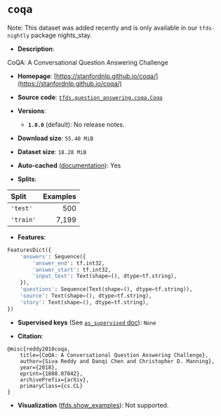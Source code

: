 <div itemscope itemtype="http://schema.org/Dataset">
  <div itemscope itemprop="includedInDataCatalog" itemtype="http://schema.org/DataCatalog">
    <meta itemprop="name" content="TensorFlow Datasets" />
  </div>

  <meta itemprop="name" content="coqa" />
  <meta itemprop="description" content="CoQA: A Conversational Question Answering Challenge&#10;&#10;To use this dataset:&#10;&#10;```python&#10;import tensorflow_datasets as tfds&#10;&#10;ds = tfds.load(&#x27;coqa&#x27;, split=&#x27;train&#x27;)&#10;for ex in ds.take(4):&#10;  print(ex)&#10;```&#10;&#10;See [the guide](https://www.tensorflow.org/datasets/overview) for more&#10;informations on [tensorflow_datasets](https://www.tensorflow.org/datasets).&#10;&#10;" />
  <meta itemprop="url" content="https://www.tensorflow.org/datasets/catalog/coqa" />
  <meta itemprop="sameAs" content="https://stanfordnlp.github.io/coqa/" />
  <meta itemprop="citation" content="@misc{reddy2018coqa,&#10;    title={CoQA: A Conversational Question Answering Challenge},&#10;    author={Siva Reddy and Danqi Chen and Christopher D. Manning},&#10;    year={2018},&#10;    eprint={1808.07042},&#10;    archivePrefix={arXiv},&#10;    primaryClass={cs.CL}&#10;}" />
</div>

# `coqa`

Note: This dataset was added recently and is only available in our
`tfds-nightly` package
<span class="material-icons" title="Available only in the tfds-nightly package">nights_stay</span>.

*   **Description**:

CoQA: A Conversational Question Answering Challenge

*   **Homepage**:
    [https://stanfordnlp.github.io/coqa/](https://stanfordnlp.github.io/coqa/)

*   **Source code**:
    [`tfds.question_answering.coqa.Coqa`](https://github.com/tensorflow/datasets/tree/master/tensorflow_datasets/question_answering/coqa/coqa.py)

*   **Versions**:

    *   **`1.0.0`** (default): No release notes.

*   **Download size**: `55.40 MiB`

*   **Dataset size**: `18.28 MiB`

*   **Auto-cached**
    ([documentation](https://www.tensorflow.org/datasets/performances#auto-caching)):
    Yes

*   **Splits**:

Split     | Examples
:-------- | -------:
`'test'`  | 500
`'train'` | 7,199

*   **Features**:

```python
FeaturesDict({
    'answers': Sequence({
        'answer_end': tf.int32,
        'answer_start': tf.int32,
        'input_text': Text(shape=(), dtype=tf.string),
    }),
    'questions': Sequence(Text(shape=(), dtype=tf.string)),
    'source': Text(shape=(), dtype=tf.string),
    'story': Text(shape=(), dtype=tf.string),
})
```

*   **Supervised keys** (See
    [`as_supervised` doc](https://www.tensorflow.org/datasets/api_docs/python/tfds/load#args)):
    `None`

*   **Citation**:

```
@misc{reddy2018coqa,
    title={CoQA: A Conversational Question Answering Challenge},
    author={Siva Reddy and Danqi Chen and Christopher D. Manning},
    year={2018},
    eprint={1808.07042},
    archivePrefix={arXiv},
    primaryClass={cs.CL}
}
```

*   **Visualization**
    ([tfds.show_examples](https://www.tensorflow.org/datasets/api_docs/python/tfds/visualization/show_examples)):
    Not supported.
